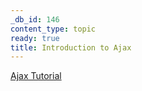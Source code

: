```yaml
---
_db_id: 146
content_type: topic
ready: true
title: Introduction to Ajax
---
```


[Ajax Tutorial](https://www.codementor.io/sheena/ajax-tutorial-web-development-du107rzaq?referral=sheena-kvo1e6ewh)